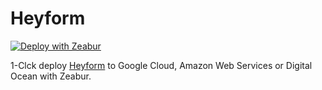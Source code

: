 # Heyform

[![Deploy with Zeabur](https://zeabur.com/button.svg)](https://zeabur.com/templates/9YAUUO)

1-Clck deploy [Heyform](https://heyform.net/) to Google Cloud, Amazon Web Services or Digital Ocean with Zeabur.
